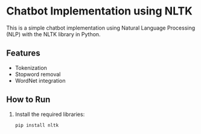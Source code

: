 # Chatbot Implementation using NLTK

This is a simple chatbot implementation using Natural Language Processing (NLP) with the NLTK library in Python.

## Features
- Tokenization
- Stopword removal
- WordNet integration

## How to Run
1. Install the required libraries:
   ```bash
   pip install nltk

